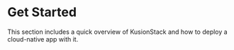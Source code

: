 # Get Started
This section includes a quick overview of KusionStack and how to deploy a cloud-native app with it.


